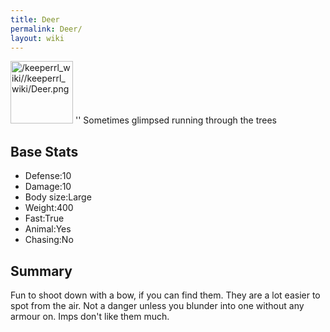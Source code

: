 ```yaml
---
title: Deer
permalink: Deer/
layout: wiki
---
```


<img src="/keeperrl_wiki//keeperrl_wiki/Deer.png" title="fig:/keeperrl_wiki//keeperrl_wiki/Deer.png" alt="/keeperrl_wiki//keeperrl_wiki/Deer.png" width="100" />
'' Sometimes glimpsed running through the trees

Base Stats
----------

-   Defense:10
-   Damage:10
-   Body size:Large
-   Weight:400
-   Fast:True
-   Animal:Yes
-   Chasing:No

Summary
-------

Fun to shoot down with a bow, if you can find them. They are a lot
easier to spot from the air. Not a danger unless you blunder into one
without any armour on. Imps don't like them much.
